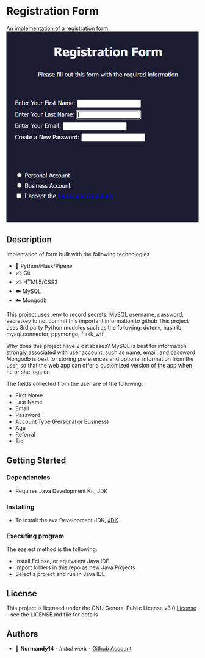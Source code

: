 # Registration Form

An implementation of a registration form
![snapshot](static/img/profile.PNG)

## Description

Implentation of form built with the following technologies

* :snake: Python/Flask/Pipenv
* :writing_hand: Git
* :writing_hand: HTML5/CSS3
* :cloud: MySQL
* :cloud: Mongodb

This project uses .env to record secrets: MySQL username, password, secretkey to not commit this important information to github
This project uses 3rd party Python modules such as the following: dotenv, hashlib, mysql.connector, ppymongo, flask_wtf

Why does this project have 2 databases?
MySQL is best for information strongly associated with user account, such as name, email, and password
Mongodb is best for storing preferences and optional information from the user, so that the web app can offer a customized version of the app when he or she logs on

The fields collected from the user are of the following:

* First Name
* Last Name
* Email
* Password
* Account Type (Personal  or Business)
* Age
* Referral
* Bio



## Getting Started

### Dependencies

* Requires Java Development Kit, JDK

### Installing

* To install the ava Development JDK, [JDK](https://docs.oracle.com/en/java/javase/17/install/overview-jdk-installation.html#GUID-8677A77F-231A-40F7-98B9-1FD0B48C346A)

### Executing program

The easiest method is the following:
* Install Eclipse, or equivalent Java IDE
* Import folders in this repo as new Java Projects
* Select a project and run in Java IDE

## License

This project is licensed under the GNU General Public License v3.0 [License](License.md) - see the LICENSE.md file for details

## Authors

* :ocean: **Normandy14** - *Initial work* - [Github Account](https://github.com/Normandy14)
